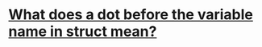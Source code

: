 # [What does a dot before the variable name in struct mean?](https://stackoverflow.com/questions/7487918/what-does-a-dot-before-the-variable-name-in-struct-mean)



